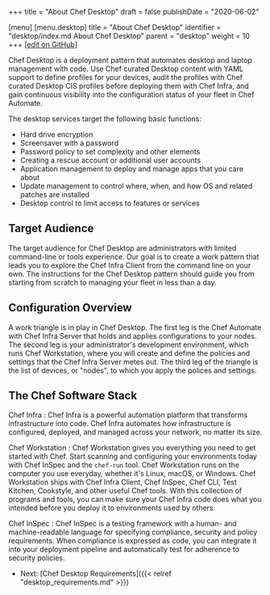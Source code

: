 +++
title = "About Chef Desktop"
draft = false
publishDate = "2020-06-02"

[menu]
  [menu.desktop]
    title = "About Chef Desktop"
    identifier = "desktop/index.md About Chef Desktop"
    parent = "desktop"
    weight = 10
+++
[\[edit on GitHub\]](https://github.com/chef/desktop-config/blob/master/docs-chef-io/content/desktop/_index.md)

Chef Desktop is a deployment pattern that automates desktop and laptop management with code. Use Chef curated Desktop content with YAML support to define profiles for your devices, audit the profiles with Chef curated Desktop CIS profiles before deploying them with Chef Infra, and gain continuous visibility into the configuration status of your fleet in Chef Automate.

The desktop services target the following basic functions:

- Hard drive encryption
- Screensaver with a password
- Password policy to set complexity and other elements
- Creating a rescue account or additional user accounts
- Application management to deploy and manage apps that you care about
- Update management to control where, when, and how OS and related patches are installed
- Desktop control to limit access to features or services

## Target Audience

The target audience for Chef Desktop are administrators with limited command-line or tools experience. Our goal is to create a work pattern that leads you to explore the Chef Infra Client from the command line on your own. The instructions for the Chef Desktop pattern should guide you from starting from scratch to managing your fleet in less than a day.

## Configuration Overview

A work triangle is in play in Chef Desktop. The first leg is the Chef Automate with Chef Infra Server that holds and applies configurations to your nodes. The second leg is your administrator's development environment, which runs Chef Workstation, where you will create and define the policies and settings that the Chef Infra Server metes out. The third leg of the triangle is the list of devices, or "nodes", to which you apply the polices and settings.

## The Chef Software Stack

Chef Infra
: Chef Infra is a powerful automation platform that transforms infrastructure into code. Chef Infra automates how infrastructure is configured, deployed, and managed across your network, no matter its size.

Chef Workstation
: Chef Workstation gives you everything you need to get started with Chef. Start scanning and configuring your environments today with Chef InSpec and the `chef-run` tool. Chef Workstation runs on the computer you use everyday, whether it's Linux, macOS, or Windows.
Chef Workstation ships with Chef Infra Client, Chef InSpec, Chef CLI, Test Kitchen, Cookstyle, and other useful Chef tools. With this collection of programs and tools, you can make sure your Chef Infra code does what you intended before you deploy it to environments used by others.

Chef InSpec
: Chef InSpec is a testing framework with a human- and machine-readable language for specifying compliance, security and policy requirements. When compliance is expressed as code, you can integrate it into your deployment pipeline and automatically test for adherence to security policies.

- Next: [Chef Desktop Requirements]({{< relref  "desktop_requirements.md" >}})
